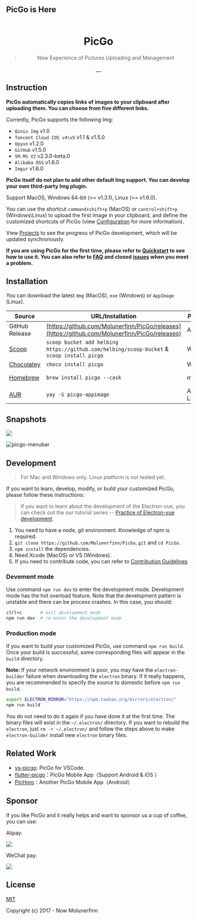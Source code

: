 ## PicGo is Here

<div align="center">
  <img src="https://pic.molunerfinn.com/picgo/docs/logo-150.png" alt="">
  <h1>PicGo</h1>
  <blockquote>New Experience of Pictures Uploading and Management</blockquote>
  <a href="https://github.com/Molunerfinn/PicGo/actions">
    <img src="https://img.shields.io/badge/code%20style-standard-green.svg?style=flat-square" alt="">
  </a>
  <a href="https://github.com/Molunerfinn/PicGo/actions">
    <img src="https://github.com/Molunerfinn/PicGo/actions/workflows/main.yml/badge.svg" alt="">
  </a>
  <a href="https://github.com/Molunerfinn/PicGo/releases">
    <img src="https://img.shields.io/github/downloads/Molunerfinn/PicGo/total.svg?style=flat-square" alt="">
  </a>
  <a href="https://github.com/Molunerfinn/PicGo/releases/latest">
    <img src="https://img.shields.io/github/release/Molunerfinn/PicGo.svg?style=flat-square" alt="">
  </a>
  <a href="https://github.com/PicGo/bump-version">
    <img src="https://img.shields.io/badge/picgo-convention-blue.svg?style=flat-square" alt="">
  </a>
</div>

## Instruction

**PicGo automatically copies links of images to your clipboard after uploading them. You can choose from five different links.**

Currently, PicGo supports the following Img:

- `Qiniu Img` v1.0
- `Tencent Cloud COS v4\v5` v1.1 & v1.5.0
- `Upyun` v1.2.0
- `GitHub` v1.5.0
- `SM.MS V2` v2.3.0-beta.0
- `Alibaba OSS` v1.6.0
- `Imgur` v1.6.0

**PicGo itself do not plan to add other default Img support. You can develop your own third-party Img plugin.**

Support MacOS, Windows 64-bit (>= v1.3.1), Linux (>= v1.6.0).

You can use the shortcut `command+shift+p` (MacOS) or `control+shift+p` (Windows\Linux) to upload the first image in your clipboard, and define the customized shortcuts of PicGo (view [Configuration](/zh/guide/config.html) for more information).

View [Projects](https://github.com/Molunerfinn/PicGo/projects) to see the progress of PicGo development, which will be updated synchronously.

**If you are using PicGo for the first time, please refer to [Quickstart](/zh/guide/getting-started.html) to see how to use it. You can also refer to [FAQ](https://github.com/Molunerfinn/PicGo/blob/dev/FAQ.md) and closed [issues](https://github.com/Molunerfinn/PicGo/issues?q=is%3Aissue+is%3Aclosed) when you meet a problem.**

## Installation

You can download the latest `dmg` (MacOS), `exe` (Windows) or `AppImage` (Linux).


| Source  | URL/Installation | Platform | Remark |
|---|---|---|---|
| GitHub Release  | [https://github.com/Molunerfinn/PicGo/releases](https://github.com/Molunerfinn/PicGo/releases) | All | - |
| [Scoop](https://scoop.sh/) | `scoop bucket add helbing https://github.com/helbing/scoop-bucket` & `scoop install picgo` | Windows | Thanks to @helbing |
| [Chocolatey](https://chocolatey.org/) | `choco install picgo` | Windows | Thanks to @iYato |
| [Homebrew](https://brew.sh/) | `brew install picgo --cask` | macOS | Thanks to @womeimingzi11 |
| [AUR](https://aur.archlinux.org/packages/yay) | `yay -S picgo-appimage` | Arch-Linux | Thanks to @houbaron |

## Snapshots

![](https://raw.githubusercontent.com/Molunerfinn/test/master/picgo/picgo-2.0.gif)

![picgo-menubar](https://user-images.githubusercontent.com/12621342/34242310-b5056510-e655-11e7-8568-60ffd4f71910.gif)

## Development

> For Mac and Windows only. Linux platform is not tested yet.

If you want to learn, develop, modify, or build your customized PicGo, please follow these instructions:

> If you want to learn about the development of the Electron-vue, you can check out the our tutorial series -- [Practice of Electron-vue development](https://molunerfinn.com/tags/Electron-vue/).

1. You need to have a node, git environment. Knowledge of npm is required.
2. `git clone https://github.com/Molunerfinn/PicGo.git` and `cd PicGo`.
3. `npm install` the dependencies.
4. Need Xcode (MacOS) or VS (Windows).
5. If you need to contribute code, you can refer to [Contribution Guidelines](https://github.com/Molunerfinn/PicGo/blob/dev/CONTRIBUTING_EN.md)

### Devement mode

Use command `npm run dev` to enter the development mode. Development mode has the hot overload feature. Note that the development pattern is unstable and there can be process crashes. In this case, you should:

```bash
ctrl+c       # exit development mode
npm run dev  # re-enter the development mode
```

### Production mode

If you want to build your customized PicGo, use command `npm run build`. Once your build is successful, some corresponding files will appear in the `build` directory.

**Note:** If your network environment is poor, you may have the `electron-builder` failure when downloading the `electron` binary. If it really happens, you are recommended to specify the source to domestic before `npm run build`.

```bash
export ELECTRON_MIRROR="https://npm.taobao.org/mirrors/electron/"
npm run build
```

You do not need to do it again if you have done it at the first time. The binary files will exist in the `~/.electron/` directory. If you want to rebuild the `electron`, just `rm -r ~/.electron/` and follow the steps above to make `electron-builder` install new `electron` binary files.

## Related Work

- [vs-picgo](https://github.com/Spades-S/vs-picgo): PicGo for VSCode.
- [flutter-picgo](https://github.com/PicGo/flutter-picgo)：PicGo Mobile App（Support Android & iOS ）
- [PicHoro](https://github.com/Kuingsmile/PicHoro)：Another PicGo Mobile App（Android）

## Sponsor

If you like PicGo and it really helps and want to sponsor us a cup of coffee, you can use:

Alipay: 

![](https://user-images.githubusercontent.com/12621342/34188165-e7cdf372-e56f-11e7-8732-1338c88b9bb7.jpg)

WeChat pay:

![](https://user-images.githubusercontent.com/12621342/34188201-212cda84-e570-11e7-9b7a-abb298699d85.jpg)

## License

[MIT](http://opensource.org/licenses/MIT)

Copyright (c) 2017 - Now Molunerfinn
